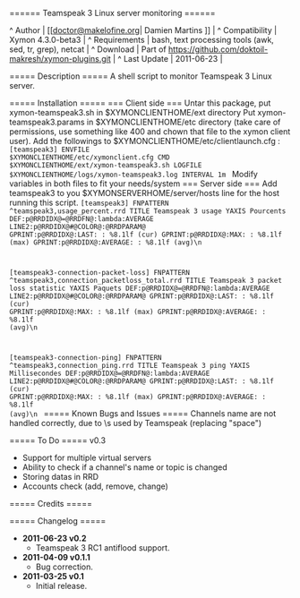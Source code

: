 ====== Teamspeak 3 Linux server monitoring ======

^ Author         | [[doctor@makelofine.org| Damien Martins ]]                    |
^ Compatibility  | Xymon 4.3.0-beta3                                             |
^ Requirements   | bash, text processing tools (awk, sed, tr, grep), netcat      |
^ Download       | Part of https://github.com/doktoil-makresh/xymon-plugins.git  |
^ Last Update    | 2011-06-23                                                    |

===== Description =====
A shell script to monitor Teamspeak 3 Linux server.

===== Installation =====
=== Client side ===
Untar this package, put xymon-teamspeak3.sh in $XYMONCLIENTHOME/ext directory
Put xymon-teamspeak3.params in $XYMONCLIENTHOME/etc directory (take care of permissions, use something like 400 and chown that file to the xymon client user). Add the followings to $XYMONCLIENTHOME/etc/clientlaunch.cfg :
<code>[teamspeak3]
        ENVFILE $XYMONCLIENTHOME/etc/xymonclient.cfg
        CMD $XYMONCLIENTHOME/ext/xymon-teamspeak3.sh
        LOGFILE $XYMONCLIENTHOME/logs/xymon-teamspeak3.log
        INTERVAL 1m
</code>
Modify variables in both files to fit your needs/system
=== Server side ===
Add teamspeak3 to you $XYMONSERVERHOME/server/hosts line for the host running this script.
<code>[teamspeak3]
        FNPATTERN ^teamspeak3,usage_percent.rrd
        TITLE Teamspeak 3 usage
        YAXIS Pourcents
        DEF:p@RRDIDX@=@RRDFN@:lambda:AVERAGE
        LINE2:p@RRDIDX@#@COLOR@:@RRDPARAM@
        GPRINT:p@RRDIDX@:LAST: \: %8.1lf (cur)
        GPRINT:p@RRDIDX@:MAX: \: %8.1lf (max)
        GPRINT:p@RRDIDX@:AVERAGE: \: %8.1lf (avg)\n

[teamspeak3-connection-packet-loss]
        FNPATTERN ^teamspeak3,connection_packetloss_total.rrd
        TITLE Teamspeak 3 packet loss statistic
        YAXIS Paquets
        DEF:p@RRDIDX@=@RRDFN@:lambda:AVERAGE
        LINE2:p@RRDIDX@#@COLOR@:@RRDPARAM@
        GPRINT:p@RRDIDX@:LAST: \: %8.1lf (cur)
        GPRINT:p@RRDIDX@:MAX: \: %8.1lf (max)
        GPRINT:p@RRDIDX@:AVERAGE: \: %8.1lf (avg)\n

[teamspeak3-connection-ping]
        FNPATTERN ^teamspeak3,connection_ping.rrd
        TITLE Teamspeak 3 ping
        YAXIS Millisecondes
        DEF:p@RRDIDX@=@RRDFN@:lambda:AVERAGE
        LINE2:p@RRDIDX@#@COLOR@:@RRDPARAM@
        GPRINT:p@RRDIDX@:LAST: \: %8.1lf (cur)
        GPRINT:p@RRDIDX@:MAX: \: %8.1lf (max)
        GPRINT:p@RRDIDX@:AVERAGE: \: %8.1lf (avg)\n
</code>
===== Known  Bugs and Issues =====
Channels name are not handled correctly, due to \s used by Teamspeak (replacing "space")

===== To Do =====
v0.3
  * Support for multiple virtual servers
  * Ability to check if a channel's name or topic is changed
  * Storing datas in RRD
  * Accounts check (add, remove, change)

===== Credits =====

===== Changelog =====
  * **2011-06-23 v0.2**
    * Teamspeak 3 RC1 antiflood support.
  * **2011-04-09 v0.1.1**
    * Bug correction.
  * **2011-03-25 v0.1**
    * Initial release.
